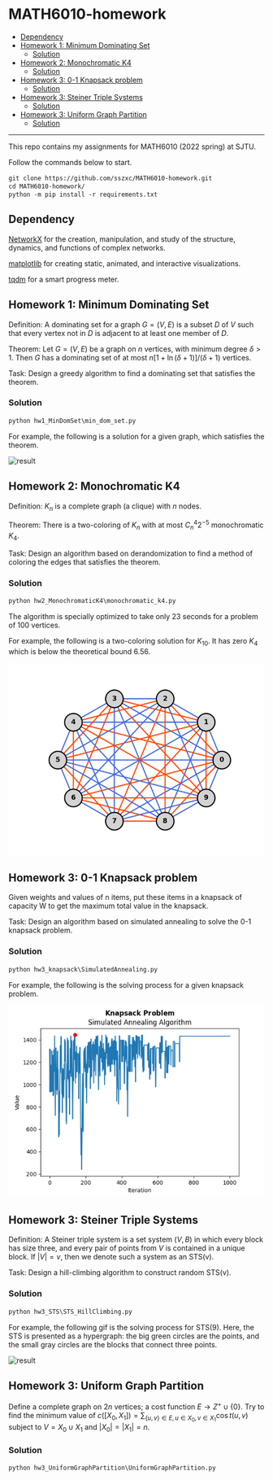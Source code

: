 # MATH6010-homework<!-- omit in toc -->

- [Dependency](#dependency)
- [Homework 1: Minimum Dominating Set](#homework-1-minimum-dominating-set)
  - [Solution](#solution)
- [Homework 2: Monochromatic K4](#homework-2-monochromatic-k4)
  - [Solution](#solution-1)
- [Homework 3: 0-1 Knapsack problem](#homework-3-0-1-knapsack-problem)
  - [Solution](#solution-2)
- [Homework 3: Steiner Triple Systems](#homework-3-steiner-triple-systems)
  - [Solution](#solution-3)
- [Homework 3: Uniform Graph Partition](#homework-3-uniform-graph-partition)
  - [Solution](#solution-4)

---

This repo contains my assignments for MATH6010 (2022 spring) at SJTU.

Follow the commands below to start.

```shell
git clone https://github.com/sszxc/MATH6010-homework.git
cd MATH6010-homework/
python -m pip install -r requirements.txt
```

## Dependency

[NetworkX](https://networkx.org/) for
the creation, manipulation, and study of the structure, dynamics, and functions of complex networks.

[matplotlib](https://matplotlib.org/) for creating static, animated, and interactive visualizations.

[tqdm](https://github.com/tqdm/tqdm) for a smart progress meter.

## Homework 1: Minimum Dominating Set

Definition: A dominating set for a graph $G=(V,E)$ is a subset $D$ of $V$ such that every vertex not in $D$ is adjacent to at least one member of $D$.

Theorem: Let $G=(V,E)$ be a graph on $n$ vertices, with minimum degree $\delta>1$. Then $G$ has a dominating set of at most $n[1+\ln(\delta+1)]/(\delta+1)$ vertices.

Task: Design a greedy algorithm to find a dominating set that satisfies the theorem.

### Solution

```python
python hw1_MinDomSet\min_dom_set.py
```

For example, the following is a solution for a given graph, which satisfies the theorem.

![result](hw1_MinDomSet/result.jpg)

## Homework 2: Monochromatic K4

Definition: $K_n$ is a complete graph (a clique) with $n$ nodes.

Theorem: There is a two-coloring of $K_n$ with at most $C_n^4 2^{-5}$ monochromatic $K_4$.

Task: Design an algorithm based on derandomization to find a method of coloring the edges that satisfies the theorem.

### Solution

```python
python hw2_MonochromaticK4\monochromatic_k4.py
```

The algorithm is specially optimized to take only 23 seconds for a problem of 100 vertices.

For example, the following is a two-coloring solution for $K_{10}$. It has zero $K_4$ which is below the theoretical bound 6.56.

![result](hw2_MonochromaticK4/result.jpg)

## Homework 3: 0-1 Knapsack problem

Given weights and values of n items, put these items in a knapsack of capacity W to get the maximum total value in the knapsack. 

Task: Design an algorithm based on simulated annealing to solve the 0-1 knapsack problem.

### Solution

```python
python hw3_knapsack\SimulatedAnnealing.py
```

For example, the following is the solving process for a given knapsack problem.

![result](hw3_knapsack/result.jpg)

## Homework 3: Steiner Triple Systems

Definition: A Steiner triple system is a set system $(V,B)$ in which every block has size three, and every pair of points from $V$ is contained in a unique block. If $|V| =v$, then we denote such a system as an STS(v).

Task: Design a hill-climbing algorithm to construct random STS(v).

### Solution

```python
python hw3_STS\STS_HillClimbing.py
```

For example, the following gif is the solving process for STS(9). Here, the STS is presented as a hypergraph: the big green circles are the points, and the small gray circles are the blocks that connect three points.

![result](hw3_STS/result_9.gif)


## Homework 3: Uniform Graph Partition

Define a complete graph on $2n$ vertices; a cost function $E \to Z^+ \cup \{0\}$. Try to find the minimum value of $c([X_0,X_1])=\sum_{\{u,v\}\in E, u\in X_0, v\in X_1}\cos t(u,v)$ subject to $V=X_0\cup X_1$ and $|X_0|=|X_1|=n$.
### Solution

```python
python hw3_UniformGraphPartition\UniformGraphPartition.py
```